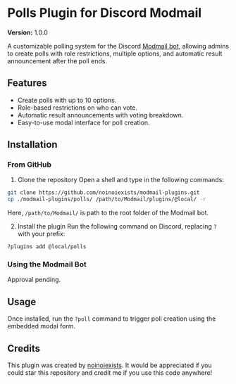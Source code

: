 # Polls Plugin for Discord Modmail

**Version:** 1.0.0

A customizable polling system for the Discord [Modmail bot](https://github.com/modmail-dev/Modmail/), allowing admins to create polls with role restrictions, multiple options, and automatic result announcement after the poll ends.

## Features

- Create polls with up to 10 options.
- Role-based restrictions on who can vote.
- Automatic result announcements with voting breakdown.
- Easy-to-use modal interface for poll creation.

## Installation

### From GitHub

1. Clone the repository
Open a shell and type in the following commands:
```bash
git clone https://github.com/noinoiexists/modmail-plugins.git
cp ./modmail-plugins/polls/ /path/to/Modmail/plugins/@local/ -r
```
Here, `/path/to/Modmail/` is path to the root folder of the Modmail bot. 

2. Install the plugin
Run the following command on Discord, replacing `?` with your prefix:
```
?plugins add @local/polls
```

### Using the Modmail Bot

Approval pending.

## Usage

Once installed, run the `?poll` command to trigger poll creation using the embedded modal form.

## Credits

This plugin was created by [noinoiexists](https://github.com/noinoiexists). It would be appreciated if you could star this repository and credit me if you use this code anywhere!

